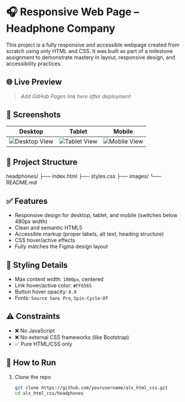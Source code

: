 # 🎧 Responsive Web Page – Headphone Company

This project is a fully responsive and accessible webpage created from scratch using only HTML and CSS. It was built as part of a milestone assignment to demonstrate mastery in layout, responsive design, and accessibility practices.

## 🌐 Live Preview

> _Add GitHub Pages link here after deployment_

## 📸 Screenshots

Desktop | Tablet | Mobile  
--- | --- | ---  
![Desktop View](./images/desktop.png) | ![Tablet View](./images/tablet.png) | ![Mobile View](./images/mobile.png)

## 📁 Project Structure

headphones/
├── index.html
├── styles.css
├── images/
└── README.md

## ✅ Features

- Responsive design for desktop, tablet, and mobile (switches below 480px width)
- Clean and semantic HTML5
- Accessible markup (proper labels, alt text, heading structure)
- CSS hover/active effects
- Fully matches the Figma design layout

## 🎨 Styling Details

- Max content width: `1000px`, centered
- Link hover/active color: `#FF6565`
- Button hover opacity: `0.9`
- Fonts: `Source Sans Pro`, `Spin-Cycle-OT`

## ⚠️ Constraints

- ❌ No JavaScript  
- ❌ No external CSS frameworks (like Bootstrap)  
- ✅ Pure HTML/CSS only

## 🚀 How to Run

1. Clone the repo
   ```bash
   git clone https://github.com/yourusername/alx_html_css.git
   cd alx_html_css/headphones